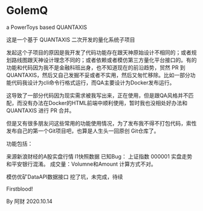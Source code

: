 # GolemQ
a PowerToys based QUANTAXIS

这是一个基于 QUANTAXIS 二次开发的量化系统子项目

发起这个子项目的原因是我开发了代码功能存在跟天神原始设计不相同的；或者规划路线图跟天神设计理念不同的；或者依赖或者模仿第三方量化平台接口的。有的功能和代码因为我不是金融科班出身，也不知道现在的前沿趋势，贸然 PR 到QUANTAXIS，然后又自己发掘不妥或者不实用，然后又匆忙移除。比如一部分功能代码我设计为cli命令行格式运行，而QA主要设计为Docker发布运行。

这导致了一部分代码因为现实需求被我写出来，正在使用，但是跟QA风格并不匹配，而没有办法在Docker的HTML前端中顺利使用，暂时我也没相处好办法和QUANTAXIS 进行 PR 合并。

但是又有很多朋友问这些常用的功能使用情况，为了发布我不得不打包代码，索性发布自己的第一个Git项目吧，也算是人生头一回原创 Git仓库了。

功能包括：

来源新浪财经的A股实盘行情 l1快照数据
已知Bug：
上证指数 000001 实盘走势和平安银行混淆。
成交量：Volumne和Amount 计算方式不对。

模仿优矿DataAPI数据接口
挖了坑，未完成，待续

Firstblood!

By 阿财 
2020.10.14
